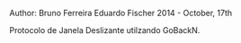 
Author: Bruno Ferreira
		Eduardo Fischer
	2014 - October, 17th
	
Protocolo de Janela Deslizante utilzando GoBackN.
